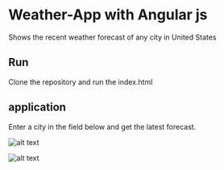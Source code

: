 # Weather-App with Angular js
 Shows the recent weather forecast of any city in United States
## Run
Clone the repository and run the index.html

## application
Enter a city in the field below and get the latest forecast.

![alt text](https://user-images.githubusercontent.com/9716183/29111114-ec2b5580-7c9d-11e7-966c-40365aa2021d.png)

![alt text](https://user-images.githubusercontent.com/9716183/29111367-daca8d00-7c9e-11e7-9f1d-ff1391d376e6.png)
